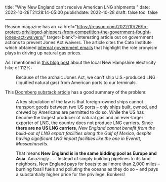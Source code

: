 title: "Why New England can't receive American LNG shipments "
date: 2022-10-28T21:28:14-05:00
publishdate: 2022-10-28
draft: false
toc: false

---

Reason magazine has an <a href="https://reason.com/2022/10/26/to-protect-privileged-shippers-from-competition-the-government-fought-jones-act-waivers/" target=blank">interesting article</a> out on government actions to prevent Jones Act waivers. The article cites the Cato Institute which obtained <a href="https://www.cato.org/blog/foia-files-marads-efforts-stop-jones-act-waiver-lng" target="blank">internal government emails</a> that highlight the role cronyism plays in driving up natural gas prices.
  
As I mentioned in <a href="https://sherrieg.com/electricity-inflation-new-england/" target="blank">this blog post</a> about the local New Hampshire electricity hike of 112%:

<div style="padding-left: 2.5em;"><p>Because of the archaic Jones Act, we can’t ship U.S.-produced LNG (liquified natural gas) from American ports to our terminals.</p></div> 

This <a href="https://doomberg.substack.com/p/new-england-is-an-energy-crisis-waiting" target="blank">Doomberg substack article</a> has a good summary of the problem: 

<div style="padding-left: 2.5em;"><p>A key stipulation of the law is that foreign-owned ships cannot transport goods between two US ports – only ships built, owned, and crewed by Americans are permitted to do so. While the US has become the largest producer of natural gas and an ever-larger exporter of LNG, the country does not produce LNG carriers. Since <strong>there are no US LNG carriers</strong>, <em>New England cannot benefit from the build-out of LNG export facilities along the Gulf of Mexico, despite having significant LNG import facilities like the one in Everett, Massachusetts</em>.</p></div> 

<div style="padding-left: 2.5em;"><p>That means<strong> New England is in the same bidding pool as Europe and Asia</strong>. Amazingly . . . Instead of simply building pipelines to its land neighbors, New England pays for boats to sail more than 2,000 miles – burning fossil fuels and polluting the oceans as they do so – and pays a substantially higher price for the privilege. Bonkers!</p></div> 
  
  
  
